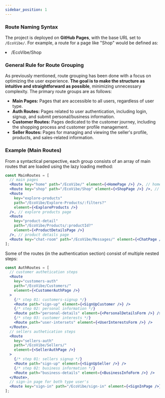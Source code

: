```yaml
---
sidebar_position: 1
---
```


### Route Naming Syntax

The project is deployed on **GitHub Pages**, with the base URL set to <code>/EcoVibe/</code>.
For example, a route for a page like "Shop" would be defined as:

<li>/EcoVibe/Shop</li>

### General Rule for Route Grouping

As previously mentioned, route grouping has been done with a focus on optimizing the user experience. **The goal is to make the structure as intuitive and straightforward as possible**, minimizing unnecessary complexity. The primary route groups are as follows:

<ul>
  <li><strong>Main Pages:</strong> Pages that are accessible to all users, regardless of user type.</li>
  <li><strong>Auth Routes:</strong> Pages related to user authentication, including login, signup, and submit personal/business information.</li>
  <li><strong>Customer Routes:</strong> Pages dedicated to the customer journey, including the shopping process and customer profile management.</li>
  <li><strong>Seller Routes:</strong> Pages for managing and viewing the seller's profile, products, and sales-related information.</li>
</ul>

### Example (Main Routes)

From a syntactical perspective, each group consists of an array of main routes that are loaded using the lazy loading method:

```jsx title="Main Routes"
const MainRoutes = [
  // main pages
  <Route key="home" path="/EcoVibe/" element={<HomePage />} />, // home page
  <Route key="shop" path="/EcoVibe/Shop" element={<ShopPage />} />, // shop page
  <Route
    key="explore-products"
    path="/EcoVibe/Explore-Products/:filters?"
    element={<ExploreProducts />}
  />, // explore products page
  <Route
    key="product-detail"
    path="/EcoVibe/Products/:productId?"
    element={<ProductDetailsPage />}
  />, // product details page
  <Route key="chat-room" path="/EcoVibe/Messages/" element={<ChatPage />} />, // chat room page
];
```

Some of the routes (in the authentication section) consist of multiple nested steps:

```jsx title="Auth Routes"
const AuthRoutes = [
  // customer authetication steps
  <Route
    key="customers-auth"
    path="/EcoVibe/Customers/"
    element={<CustomerAuthPage />}
  >
    {/* step 01: customers-signup */}
    <Route path="sign-up" element={<SignUpCustomer />} />
    {/* step 02: personal information */}
    <Route path="personal-details" element={<PersonalDetailsForm />} />
    {/* step 03: customer interests */}
    <Route path="user-intersets" element={<UserInterestsForm />} />
  </Route>,
  // sellers authetication steps
  <Route
    key="sellers-auth"
    path="/EcoVibe/Sellers/"
    element={<SellerAuthPage />}
  >
    {/* step 01: sellers signup */}
    <Route path="sign-up" element={<SignUpSeller />} />
    {/* step 02: business information */}
    <Route path="business-details" element={<BusinessInfoForm />} />
  </Route>,
  // sign-in page for both type user's
  <Route key="sign-in" path="/EcoVibe/sign-in" element={<SignInPage />} />,
];
```

